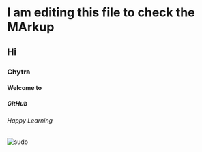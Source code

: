 # I am editing this file to check the MArkup 

## Hi

### Chytra

#### Welcome to

##### GitHub

###### Happy Learning


![sudo](https://octodex.github.com/images/snowtocat_final.jpg)
